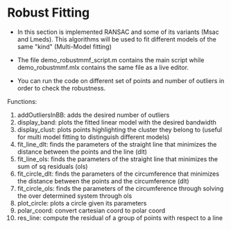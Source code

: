 # Robust Fitting
*   In this section is implemented RANSAC and some of its variants (Msac and Lmeds). This algorithms will be used to fit different models of the same "kind" (Multi-Model fitting)

*   The file demo_robustmmf_script.m contains the main script while demo_robustmmf.mlx contains the same file as a live editor.

*   You can run the code on different set of points and number of outliers in order to check the robustness.

Functions:
1. addOutliersInBB:  adds the desired number of outliers
2. display_band: plots the fitted linear model with the desired bandwidth
3. display_clust: plots points highlighting the cluster they belong to (useful for multi model fitting to distinguish different models)
4. fit_line_dlt: finds the parameters of the straight line that minimizes the distance between the points and the line (dlt)
5. fit_line_ols: finds the parameters of the straight line that minimizes the sum of sq residuals (ols)
6. fit_circle_dlt: finds the parameters of the circumference that minimizes the distance between the points and the circumference (dlt)
7. fit_circle_ols: finds the parameters of the circumference through solving the over determined system through ols
8. plot_circle: plots a circle given its parameters
9. polar_coord: convert cartesian coord to polar coord
10. res_line: compute the residual of a group of points with respect to a line
